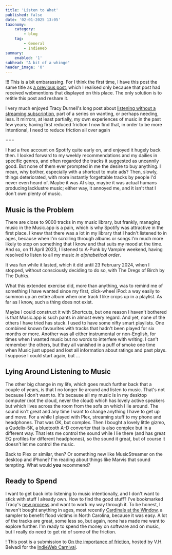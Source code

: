 ```yaml
---
title: 'Listen to What'
published: false
date: '02-01-2025 13:05'
taxonomy:
    category:
        - blog
    tag:
        - General
        - IndieWeb
summary:
    enabled: '1'
subhead: "A bit of a whinge"
header_image: '0'
---
```


!!! This is a bit embarassing. For I think the first time, I have this post the same title as [a previous post](), which I realised only because that post had received webmentions that displayed on this place. The only solution is to retitle this post and reshare it.

I very much enjoyed Tracy Durnell's long post about <a class="u-in-reply-to" href="https://tracydurnell.com/2024/12/31/listening-without-a-streaming-subscription/">listening without a streaming subscription</a>, part of a series on wanting, or perhaps needing, less. It mirrors, at least partially, my own experiences of music in the past few years; having first reduced friction I now find that, in order to be more intentional, I need to reduce friction all over again

===

I had a free account on Spotify quite early on, and enjoyed it hugely back then. I looked forward to my weekly recommendations and my dailies in specific genres, and often regarded the tracks it suggested as uncannily good. But none of them ever prompted in me the desire to buy anything. I mean, why bother, especially with a shortcut to mute ads? Then, slowly, things deteriorated, with more instantly forgettable tracks by people I'd never even heard of. Maybe it was AI slop, maybe it was actual humans producing lacklustre music; either way, it annoyed me, and it isn't that I don't own plenty of music.

## Music is the Problem
There are close to 9000 tracks in my music library, but frankly, managing music in the Music.app is a pain, which is why Spotify was attractive in the first place. I knew that there was a lot in my library that I hadn't listened to in ages, because when I'm scrolling through albums or songs I'm much more likely to stop on something that I know and that suits my mood at the time. And so, on 11 April 2023, I listened to A-Punk by Vampire weekend, having resolved to listen to all my music _in alphabetical order_.

It was fun while it lasted, which it did until 23 February 2024, when I stopped, without consciously deciding to do so, with The Dregs of Birch by The Duhks.

What this extended exercise did, more than anything, was to remind me of something I have wanted since my first, click-wheel iPod: a way easily to summon up an entire album when one track I like crops up in a playlist. As far as I know, such a thing does not exist.

Maybe I could construct it with Shortcuts, but one reason I haven't bothered is that Music.app is such pants in almost every regard. And yet, none of the others I have tried has stuck. I used to have some nifty smart playlists. One combined known favourites with tracks that hadn't been played for six months or more. Another was all either instrumental or non-English, for times when I wanted music but no words to interfere with writing. I can't remember the others, but they all vanished in a puff of smoke one time when Music just upped and lost all information about ratings and past plays. I suppose I could start again, but ...

## Lying Around Listening to Music 
The other big change in my life, which goes much further back that a couple of years, is that I no longer lie around and listen to music. That's not because I don't want to. It's because all my music is in my desktop computer (not the cloud, never the cloud) which has lovely active speakers but which lives across the room from the sofa on which I lie around. The sound isn't great and any time I want to change anything I have to get up and move. For a while I played with Plex, streaming stuff to my phone and headphones. That was OK, but complex. Then I bought a lovely little gizmo, a Qudelix-5K, a bluetooth A–D converter that is also complex but in a different way. That lets me control the sound while I lie there (and has great EQ profiles for different headphones), so the sound it great, but of course it doesn't let me control the music.

Back to Plex or similar, then? Or something new like MusicStreamer on the desktop and iPhone? I'm reading about things like Marvis that sound tempting. What would **you** recommend?

## Ready to Spend

I want to get back into listening to music intentionally, and I don't want to stick with stuff I already own. How to find the good stuff? I've bookmarked Tracy's [new process](https://tracydurnell.com/2024/12/31/listening-without-a-streaming-subscription/#:~:text=Developing%20a%20new%20process%20for%20music%20discovery) and want to work my way through it. To be honest, I haven't bought anything in ages, most recently [Cardinals at the Window](https://cardinalsatthewindow.bandcamp.com/album/cardinals-at-the-window-2), a sampler to benefit flood victims in North Carolina, because it was easy. A lot of the tracks are great, some less so, but again, none has made me want to explore further. I'm ready to spend the money on software and on music, but I really do need to get rid of some of the friction.

! This post is a submission to [On the importance of friction](https://vhbelvadi.com/indieweb-carnival-friction), hosted by V.H. Belvadi for the [IndieWeb Carnival](https://indieweb.org/indieweb-carnival).